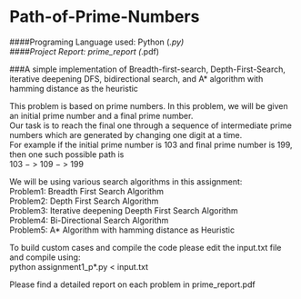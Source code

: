 # Path-of-Prime-Numbers

####Programing Language used: Python (*.py)  
####Project Report: prime_report (*.pdf)  

###A simple implementation of Breadth-first-search, Depth-First-Search, iterative deepening DFS, bidirectional search, and A* algorithm with hamming distance as the heuristic  

This problem is based on prime numbers. In this problem, we will be given an initial prime number and a final prime number.  
Our task is to reach the final one through a sequence of intermediate prime  
numbers which are generated by changing one digit at a time.   
For example if the initial prime number is 103 and final prime number is 199,   
then one such possible path is  
103 − > 109 − > 199  

We will be using various search algorithms in this assignment:  
Problem1: Breadth First Search Algorithm   
Problem2: Depth First Search Algorithm  
Problem3: Iterative deepening Deepth First Search Algorithm  
Problem4: Bi-Directional Search Algorithm  
Problem5: A* Algorithm with hamming distance as Heuristic  

To build custom cases and compile the code please edit the input.txt file and compile using:  
python assignment1_p*.py < input.txt

Please find a detailed report on each problem in prime_report.pdf

